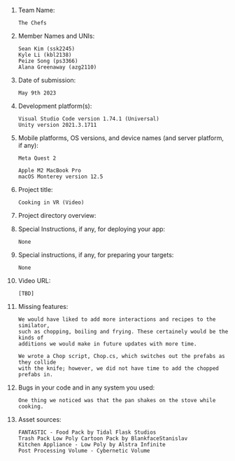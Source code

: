 1.  Team Name:

        The Chefs

2.  Member Names and UNIs:

        Sean Kim (ssk2245)
        Kyle Li (kbl2138)
        Peize Song (ps3366)
        Alana Greenaway (azg2110)

3.  Date of submission:

        May 9th 2023

4.  Development platform(s):

        Visual Studio Code version 1.74.1 (Universal)
        Unity version 2021.3.1711

5.  Mobile platforms, OS versions, and device names (and server platform, if any):

        Meta Quest 2

        Apple M2 MacBook Pro
        macOS Monterey version 12.5

6.  Project title:

        Cooking in VR (Video)

7.  Project directory overview:

8.  Special Instructions, if any, for deploying your app:

        None

9.  Special instructions, if any, for preparing your targets:

        None

10. Video URL:

        [TBD]

11. Missing features:

        We would have liked to add more interactions and recipes to the similator,
        such as chopping, boiling and frying. These certainely would be the kinds of
        additions we would make in future updates with more time. 
        
        We wrote a Chop script, Chop.cs, which switches out the prefabs as they collide
        with the knife; however, we did not have time to add the chopped prefabs in.

12. Bugs in your code and in any system you used:

        One thing we noticed was that the pan shakes on the stove while cooking.

13. Asset sources:

        FANTASTIC - Food Pack by Tidal Flask Studios
        Trash Pack Low Poly Cartoon Pack by BlankfaceStanislav
        Kitchen Appliance - Low Poly by Alstra Infinite
        Post Processing Volume - Cybernetic Volume
        
        
        
